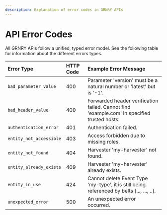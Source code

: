 ```yaml
---
description: Explanation of error codes in GRNRY APIs
---
```


# API Error Codes

All GRNRY APIs follow a unified, typed error model. See the following table for information about the different errors types.

| Error Type | HTTP Code | Example Error Message |
| :--- | :--- | :--- |
| `bad_parameter_value` | 400 | Parameter 'version' must be a natural number or 'latest' but is '-1'. |
| `bad_header_value` | 400 | Forwarded header verification failed. Cannot find 'example.com' in specified trusted hosts. |
| `authentication_error` | 401 | Authentication failed. |
| `entity_not_accessible` | 403 | Access forbidden due to missing roles. |
| `entity_not_found` | 404 | Harvester 'my-harvester' not found. |
| `entity_already_exists` | 409 | Harvester 'my-harvester' already exists. |
| `entity_in_use` | 424 | Cannot delete Event Type 'my-type', it is still being referenced by belts \[..., ..., ..\]. |
| `unexpected_error` | 500 | An unexpected error occurred. |

